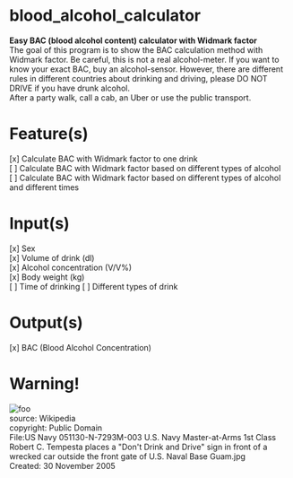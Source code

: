 # blood_alcohol_calculator
**Easy BAC (blood alcohol content) calculator with Widmark factor** <br>
The goal of this program is to show the BAC calculation method with Widmark factor. Be careful, this is not a real alcohol-meter. If you want to know your exact BAC, buy an alcohol-sensor. However, there are different rules in different countries about drinking and driving, please DO NOT DRIVE if you have drunk alcohol.<br>
After a party walk, call a cab, an Uber or use the public transport.<br>

# Feature(s)

[x] Calculate BAC with Widmark factor to one drink<br>
[ ] Calculate BAC with Widmark factor based on different types of alcohol<br>
[ ] Calculate BAC with Widmark factor based on different types of alcohol and different times<br>

# Input(s)

[x] Sex<br>
[x] Volume of drink (dl)<br>
[x] Alcohol concentration (V/V%)<br>
[x] Body weight (kg)<br>
[ ] Time of drinking
[ ] Different types of drink

# Output(s)

[x] BAC (Blood Alcohol Concentration) 

# Warning!
<p><img src="https://upload.wikimedia.org/wikipedia/commons/thumb/e/e6/US_Navy_051130-N-7293M-003_U.S._Navy_Master-at-Arms_1st_Class_Robert_C._Tempesta_places_a_%22Don%27t_Drink_and_Drive%22_sign_in_front_of_a_wrecked_car_outside_the_front_gate_of_U.S._Naval_Base_Guam.jpg/640px-thumbnail.jpg" alt="foo" title="Don't Drink and Drive!" /><br>
source: Wikipedia<br>
copyright: Public Domain<br>
File:US Navy 051130-N-7293M-003 U.S. Navy Master-at-Arms 1st Class Robert C. Tempesta places a "Don't Drink and Drive" sign in front of a wrecked car outside the front gate of U.S. Naval Base Guam.jpg<br>
Created: 30 November 2005</p>
